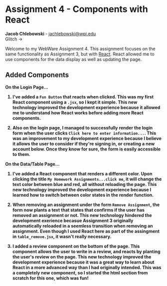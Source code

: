 Assignment 4 - Components with React
===

<b>Jacob Chlebowski </b>- jachlebowski@wpi.edu <br>
Glitch &rarr;   <br>


Welcome to my WebWare Assignment 4. This assignment focuses on the same functionality as Assignment 3, but with [React](https://reactjs.org/). React allowed me to use components for the data display as well as updating the page.

Added Components
---

<b> On the Login Page...<b> <br>
1. I've added a `Fun Button` that reacts when clicked. This was my first React component using a `.jsx`, so I kept it simple. This new technology improved the development experience because it allowed me to understand how React works before adding more React components.


2. Also on the login page, I managed to successfully render the login form when the user clicks `Click here to enter information...`. This was an improvement to my development experience because I believe it allows the user to consider if they're signing in, or creating a new account below. Once they know for sure, the form is easily accessible to them.


<b> On the Data/Table Page... <b><br>
1. I've added a React component that renders a different color. Upon clicking the title `My Homework Assignments...click me`, it will change the text color between blue and red, all without reloading the page. This new technology improved the development experience because I learned how to switch between color states in the render function.


2. When removing an assignment under the form `Remove Assignment`, the form now plants a text that states that confirms if the user has removed an assignment or not. This new technology hindered the development exerience becasue Assignment 3 originally automatically reloaded in a seemless transition when removing an assignment. Even though I used React here as part of the assingment in `table_remove.jsx`, it wasn't really necessary.


3. I added a review component on the bottom of the page. This component allows the user to write in a review, and reacts by planting the user's review on the page. This new technology improved the development experience because it was a great way to learn about React in a more advanced way than I had originally intended. This was a completely new component, so I started the html section from scratch for this one, which was fun!